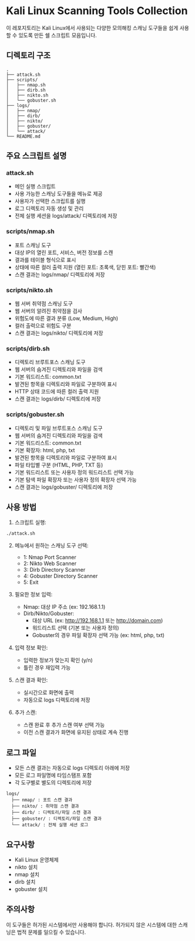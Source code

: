 # Kali Linux Scanning Tools Collection

이 레포지토리는 Kali Linux에서 사용되는 다양한 모의해킹 스캐닝 도구들을 쉽게 사용할 수 있도록 만든 쉘 스크립트 모음입니다.

## 디렉토리 구조

```
.
├── attack.sh
├── scripts/
│   ├── nmap.sh
│   ├── dirb.sh
│   ├── nikto.sh
│   └── gobuster.sh
├── logs/
│   ├── nmap/
│   ├── dirb/
│   ├── nikto/
│   ├── gobuster/
│   └── attack/
└── README.md
```

## 주요 스크립트 설명

### attack.sh
- 메인 실행 스크립트
- 사용 가능한 스캐닝 도구들을 메뉴로 제공
- 사용자가 선택한 스크립트를 실행
- 로그 디렉토리 자동 생성 및 관리
- 전체 실행 세션을 logs/attack/ 디렉토리에 저장

### scripts/nmap.sh
- 포트 스캐닝 도구
- 대상 IP의 열린 포트, 서비스, 버전 정보를 스캔
- 결과를 테이블 형식으로 표시
- 상태에 따른 컬러 출력 지원 (열린 포트: 초록색, 닫힌 포트: 빨간색)
- 스캔 결과는 logs/nmap/ 디렉토리에 저장

### scripts/nikto.sh
- 웹 서버 취약점 스캐닝 도구
- 웹 서버의 알려진 취약점을 검사
- 위험도에 따른 결과 분류 (Low, Medium, High)
- 컬러 출력으로 위험도 구분
- 스캔 결과는 logs/nikto/ 디렉토리에 저장

### scripts/dirb.sh
- 디렉토리 브루트포스 스캐닝 도구
- 웹 서버의 숨겨진 디렉토리와 파일을 검색
- 기본 워드리스트: common.txt
- 발견된 항목을 디렉토리와 파일로 구분하여 표시
- HTTP 상태 코드에 따른 컬러 출력 지원
- 스캔 결과는 logs/dirb/ 디렉토리에 저장

### scripts/gobuster.sh
- 디렉토리 및 파일 브루트포스 스캐닝 도구
- 웹 서버의 숨겨진 디렉토리와 파일을 검색
- 기본 워드리스트: common.txt
- 기본 확장자: html, php, txt
- 발견된 항목을 디렉토리와 파일로 구분하여 표시
- 파일 타입별 구분 (HTML, PHP, TXT 등)
- 기본 워드리스트 또는 사용자 정의 워드리스트 선택 가능
- 기본 탐색 파일 확장자 또는 사용자 정의 확장자 선택 가능
- 스캔 결과는 logs/gobuster/ 디렉토리에 저장

## 사용 방법

1. 스크립트 실행:
```bash
./attack.sh
```

2. 메뉴에서 원하는 스캐닝 도구 선택:
   - 1: Nmap Port Scanner
   - 2: Nikto Web Scanner
   - 3: Dirb Directory Scanner
   - 4: Gobuster Directory Scanner
   - 5: Exit

3. 필요한 정보 입력:
   - Nmap: 대상 IP 주소 (ex: 192.168.1.1)
   - Dirb/Nikto/Gobuster: 
     - 대상 URL (ex: http://192.168.1.1 또는 http://domain.com)
     - 워드리스트 선택 (기본 또는 사용자 정의)
     - Gobuster의 경우 파일 확장자 선택 가능 (ex: html, php, txt)

4. 입력 정보 확인:
   - 입력한 정보가 맞는지 확인 (y/n)
   - 틀린 경우 재입력 가능

5. 스캔 결과 확인:
   - 실시간으로 화면에 출력
   - 자동으로 logs 디렉토리에 저장

6. 추가 스캔:
   - 스캔 완료 후 추가 스캔 여부 선택 가능
   - 이전 스캔 결과가 화면에 유지된 상태로 계속 진행

## 로그 파일
- 모든 스캔 결과는 자동으로 logs 디렉토리 아래에 저장
- 모든 로그 파일명에 타임스탬프 포함
- 각 도구별로 별도의 디렉토리에 저장

```
logs/
  ├── nmap/ : 포트 스캔 결과
  ├── nikto/ : 취약점 스캔 결과
  ├── dirb/ : 디렉토리/파일 스캔 결과
  ├── gobuster/ : 디렉토리/파일 스캔 결과
  └── attack/ : 전체 실행 세션 로그
```

## 요구사항
- Kali Linux 운영체제
- nikto 설치
- nmap 설치
- dirb 설치
- gobuster 설치

## 주의사항
이 도구들은 허가된 시스템에서만 사용해야 합니다. 허가되지 않은 시스템에 대한 스캐닝은 법적 문제를 일으킬 수 있습니다.
